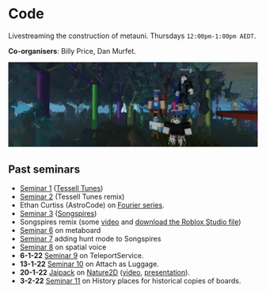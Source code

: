 # Code

Livestreaming the construction of metauni. Thursdays `12:00pm-1:00pm AEDT`.

**Co-organisers**: Billy Price, Dan Murfet.

![banner](seminar-code-min.png)

## Past seminars

* [Seminar 1](https://youtu.be/zAjl848o_fg) ([Tessell Tunes](https://www.roblox.com/games/7662464095/Tessell-Tunes))
* [Seminar 2](https://youtu.be/pKDruEjZPg8) (Tessell Tunes remix)
* Ethan Curtiss (AstroCode) on [Fourier series](https://youtu.be/F1gdI2eWqc8).
* [Seminar 3](https://youtu.be/dO3fi6WjjM0) ([Songspires](https://www.roblox.com/games/8157928012/Songspires-metauni))
* Songspires remix (some [video](https://youtu.be/wW3bEA-dcM8) and [download the Roblox Studio file](https://metauni.org/files/songspires.rbxl))
* [Seminar 6](https://youtu.be/3z6AK1KqqtQ) on metaboard
* [Seminar 7](https://youtu.be/7arwndlZMKo) adding hunt mode to Songspires
* [Seminar 8](https://youtu.be/ecCmWvCm1Ts) on spatial voice
* **6-1-22** [Seminar 9](https://youtu.be/RWP21_3xLc0) on TeleportService.
* **13-1-22** [Seminar 10](https://youtu.be/x3UDwI3FUFI) on Attach as Luggage.
* **20-1-22** [Jaipack](https://github.com/jaipack17/) on [Nature2D](https://github.com/jaipack17/Nature2D) ([video](https://youtu.be/iJuSpmNAwEk), [presentation](https://quill-clam-cfe.notion.site/Nature2D-a5f61599d8ef4660861ea96a8f91fa7e)).
* **3-2-22** [Seminar 11](https://youtu.be/UDx8K53Nd8g) on History places for historical copies of boards.
